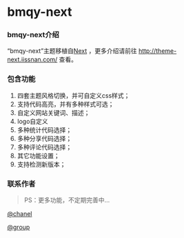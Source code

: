 # bmqy-next

### bmqy-next介绍
“bmqy-next”主题移植自[Next](http://theme-next.iissnan.com/) ，更多介绍请前往 http://theme-next.iissnan.com/ 查看。
### 包含功能
1. 四套主题风格切换，并可自定义css样式；
2. 支持代码高亮，并有多种样式可选；
3. 自定义网站关键词、描述；
4. logo自定义
5. 多种统计代码选择；
6. 多种分享代码选择；
7. 多种评论代码选择；
8. 其它功能设置； 
9. 支持检测新版本； 

### 联系作者
>PS：更多功能，不定期完善中...    

[@chanel](https://t.me/tgbmqy)

[@group](https://t.me/joinchat/FkWz4qftg94RFCb7)
